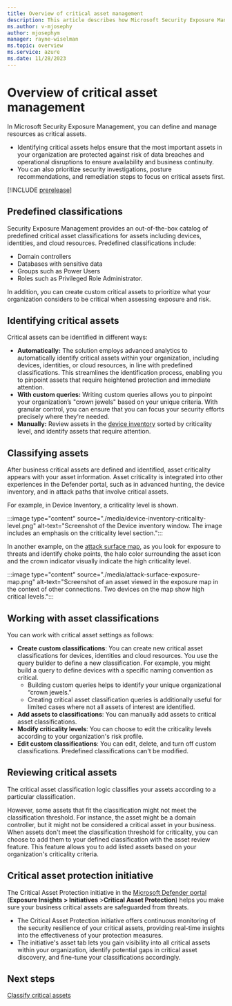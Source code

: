 ```yaml
---
title: Overview of critical asset management
description: This article describes how Microsoft Security Exposure Management's critical asset management works.
ms.author: v-mjosephy
author: mjosephym
manager: rayne-wiselman
ms.topic: overview
ms.service: azure
ms.date: 11/28/2023
---
```


# Overview of critical asset management

In Microsoft Security Exposure Management, you can define and manage resources as critical assets. 

- Identifying critical assets helps ensure that the most important assets in your organization are protected against risk of data breaches and operational disruptions to ensure availability and business continuity.
- You can also prioritize security investigations, posture recommendations, and remediation steps to focus on critical assets first.

[!INCLUDE [prerelease](../includes//prerelease.md)]

## Predefined classifications

Security Exposure Management provides an out-of-the-box catalog of predefined critical asset classifications for assets including devices, identities, and cloud resources. Predefined classifications include:

- Domain controllers
- Databases with sensitive data
- Groups such as Power Users
- Roles such as Privileged Role Administrator.

In addition, you can create custom critical assets to prioritize what your organization considers to be critical when assessing exposure and risk.

## Identifying critical assets

Critical assets can be identified in different ways:

- **Automatically:** The solution employs advanced analytics to automatically identify critical assets within your organization, including devices, identities, or cloud resources, in line with predefined classifications. This streamlines the identification process, enabling you to pinpoint assets that require heightened protection and immediate attention.
- **With custom queries:** Writing custom queries allows you to pinpoint your organization’s "crown jewels" based on your unique criteria. With granular control, you can ensure that you can focus your security efforts precisely where they're needed.
- **Manually:** Review assets in the [device inventory](/microsoft-365/security/defender-endpoint/machines-view-overview) sorted by criticality level, and identify assets that require attention.

## Classifying assets

After business critical assets are defined and identified, asset criticality appears with your asset information. Asset criticality is integrated into other experiences in the Defender portal, such as in advanced hunting, the device inventory, and in attack paths that involve critical assets.

For example, in Device Inventory, a criticality level is shown.

:::image type="content" source="./media/device-inventory-criticality-level.png" alt-text="Screenshot of the Device inventory window. The image includes an emphasis on the criticality level section.":::

In another example, on the [attack surface map](enterprise-exposure-map.md), as you look for exposure to threats and identify choke points, the halo color surrounding the asset icon and the crown indicator visually indicate the high criticality level.

:::image type="content" source="./media/attack-surface-exposure-map.png" alt-text="Screenshot of an asset viewed in the exposure map in the context of other connections. Two devices on the map show high critical levels.":::

## Working with asset classifications

You can work with critical asset settings as follows:

- **Create custom classifications**: You can create new critical asset classifications for devices, identities and cloud resources. You use the query builder to define a new classification. For example, you might build a query to define devices with a specific naming convention as critical.
    - Building custom queries helps to identify your unique organizational “crown jewels."
    - Creating critical asset classification queries is additionally useful for limited cases where not all assets of interest are identified.
- **Add assets to classifications**: You can manually add assets to critical asset classifications.
- **Modify criticality levels**: You can choose to edit the criticality levels according to your organization's risk profile.
- **Edit custom classifications**: You can edit, delete, and turn off custom classifications. Predefined classifications can't be modified.

## Reviewing critical assets

The critical asset classification logic classifies your assets according to a particular classification.

However, some assets that fit the classification might not meet the classification threshold. For instance, the asset might be a domain controller, but it might not be considered a critical asset in your business. When assets don't meet the classification threshold for criticality, you can choose to add them to your defined classification with the asset review feature. This feature allows you to add listed assets based on your organization's criticality criteria.


## Critical asset protection initiative

The Critical Asset Protection initiative in the [Microsoft Defender portal](https://security.microsoft.com/) (**Exposure Insights > Initiatives** >**Critical Asset Protection**) helps you make sure your business critical assets are safeguarded from threats.

- The Critical Asset Protection initiative offers continuous monitoring of the security resilience of your critical assets, providing real-time insights into the effectiveness of your protection measures.
- The initiative's asset tab lets you gain visibility into all critical assets within your organization, identify potential gaps in critical asset discovery, and fine-tune your classifications accordingly. 



## Next steps

[Classify critical assets](classify-critical-assets.md)
<!-- [!INCLUDE [support](../includes//support.md)] -->
